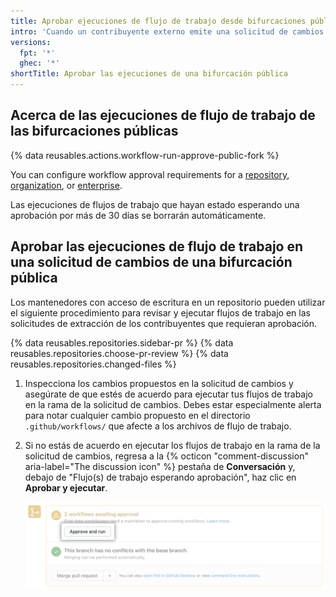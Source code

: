 ```yaml
---
title: Aprobar ejecuciones de flujo de trabajo desde bifurcaciones públicas
intro: 'Cuando un contribuyente externo emite una solicitud de cambios a un repositorio público, podría ser que un mantenedor con acceso de escritura tenga que aprobar cualquier ejecución de flujo de trabajo.'
versions:
  fpt: '*'
  ghec: '*'
shortTitle: Aprobar las ejecuciones de una bifurcación pública
---
```


## Acerca de las ejecuciones de flujo de trabajo de las bifurcaciones públicas

{% data reusables.actions.workflow-run-approve-public-fork %}

You can configure workflow approval requirements for a [repository](/repositories/managing-your-repositorys-settings-and-features/enabling-features-for-your-repository/managing-github-actions-settings-for-a-repository#configuring-required-approval-for-workflows-from-public-forks), [organization](/organizations/managing-organization-settings/disabling-or-limiting-github-actions-for-your-organization#configuring-required-approval-for-workflows-from-public-forks), or [enterprise](/enterprise-cloud@latest/admin/policies/enforcing-policies-for-your-enterprise/enforcing-policies-for-github-actions-in-your-enterprise#enforcing-a-policy-for-fork-pull-requests-in-your-enterprise).

Las ejecuciones de flujos de trabajo que hayan estado esperando una aprobación por más de 30 días se borrarán automáticamente.

## Aprobar las ejecuciones de flujo de trabajo en una solicitud de cambios de una bifurcación pública

Los mantenedores con acceso de escritura en un repositorio pueden utilizar el siguiente procedimiento para revisar y ejecutar flujos de trabajo en las solicitudes de extracción de los contribuyentes que requieran aprobación.

{% data reusables.repositories.sidebar-pr %}
{% data reusables.repositories.choose-pr-review %}
{% data reusables.repositories.changed-files %}
1. Inspecciona los cambios propuestos en la solicitud de cambios y asegúrate de que estés de acuerdo para ejecutar tus flujos de trabajo en la rama de la solicitud de cambios. Debes estar especialmente alerta para notar cualquier cambio propuesto en el directorio `.github/workflows/` que afecte a los archivos de flujo de trabajo.
1. Si no estás de acuerdo en ejecutar los flujos de trabajo en la rama de la solicitud de cambios, regresa a la {% octicon "comment-discussion" aria-label="The discussion icon" %} pestaña de **Conversación** y, debajo de "Flujo(s) de trabajo esperando aprobación", haz clic en **Aprobar y ejecutar**.

   ![Aprueba y ejecuta flujos de trabajo](/assets/images/help/pull_requests/actions-approve-and-run-workflows-from-fork.png)
